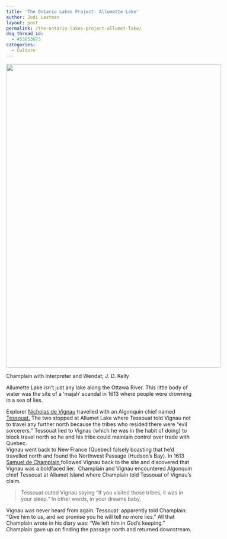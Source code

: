 ```yaml
---
title: 'The Ontario Lakes Project: Allumette Lake'
author: Jodi Lastman
layout: post
permalink: /the-ontario-lakes-project-allumet-lake/
dsq_thread_id:
  - 453853673
categories:
  - Culture
---
```

<div>
  <div id="attachment_7388" style="width: 590px" class="wp-caption aligncenter">
    <a href="http://hypenotic.com/ontario-lakes-project/7375/the-ontario-lakes-project-allumet-lake/attachment/allumette-2" rel="attachment wp-att-7388"><img class="size-medium wp-image-7388" title="allumette" src="http://hypenotic.com/wordpress/wp-content/uploads/2011/10/allumette1-580x817.jpg" alt="" width="580" height="817" /></a><p class="wp-caption-text">
      Champlain with Interpreter and Wendat; J. D. Kelly
    </p>
  </div>
  
  <p>
    Allumette Lake isn&#8217;t just any lake along the Ottawa River. This little body of water was the site of a &#8216;majah&#8217; scandal in 1613 where people were drowning in a sea of lies.
  </p>
</div>

<div>
  Explorer <a href="http://en.wikipedia.org/wiki/Nicolas_de_Vignau">Nicholas de Vignau</a> travelled with an Algonquin chief named<a href="http://en.wikipedia.org/wiki/Tessouat"> Tessouat.</a> The two stopped at Allumet Lake where Tessouat told Vignau not to travel any further north because the tribes who resided there were &#8220;evil sorcerers.&#8221; Tessouat lied to Vignau (which he was in the habit of doing) to block travel north so he and his tribe could maintain control over trade with Quebec.
</div>

<div>
  Vignau went back to New France (Quebec) falsely boasting that he&#8217;d travelled north and found the Northwest Passage (Hudson&#8217;s Bay). In 1613 <a href="http://en.wikipedia.org/wiki/Samuel_de_Champlain">Samuel de Champlain </a>followed Vignau back to the site and discovered that Vignau was a boldfaced lier.  Champlain and Vignau encountered Algonquin chief Tessouat at Allumet Island where Champlain told Tessouat of Vignau&#8217;s claim.
</div>

> <div>
>   Tessouat outed Vignau saying “If you visited those tribes, it was in your sleep.” In other words, in your dreams baby.
> </div>

<div>
  Vignau was never heard from again. Tessouat  apparently told Champlain: &#8220;Give him to us, and we promise you he will tell no more lies.&#8221; All that Champlain wrote in his diary was: &#8220;We left him in God’s keeping.&#8221;
</div>

<div>
  Champlain gave up on finding the passage north and returned downstream.
</div>